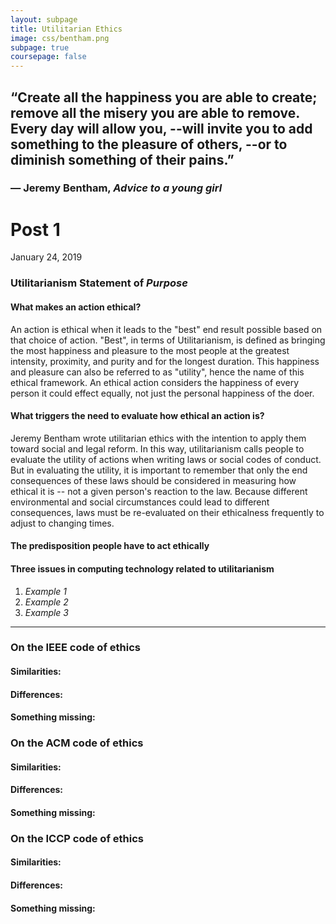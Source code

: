 ```yaml
---
layout: subpage
title: Utilitarian Ethics
image: css/bentham.png
subpage: true
coursepage: false
---
```


## “Create all the happiness you are able to create; remove all the misery you are able to remove. Every day will allow you, --will invite you to add something to the pleasure of others, --or to diminish something of their pains.”
### ― Jeremy Bentham, *Advice to a young girl* 

Post 1
======
January 24, 2019 

### Utilitarianism Statement of *Purpose*

#### What makes an action ethical? 
An action is ethical when it leads to the "best" end result possible based on that choice of action. "Best", in terms of Utilitarianism, is defined as bringing the most happiness and pleasure to the most people at the greatest intensity, proximity, and purity and for the longest duration. This happiness and pleasure can also be referred to as "utility", hence the name of this ethical framework. An ethical action considers the happiness of every person it could effect equally, not just the personal happiness of the doer. 

#### What triggers the need to evaluate how ethical an action is?
Jeremy Bentham wrote utilitarian ethics with the intention to apply them toward social and legal reform. In this way, utilitarianism calls people to evaluate the utility of actions when writing laws or social codes of conduct. But in evaluating the utility, it is important to remember that only the end consequences of these laws should be considered in measuring how ethical it is -- not a given person's reaction to the law. Because different environmental and social circumstances could lead to different consequences, laws must be re-evaluated on their ethicalness frequently to adjust to changing times. 

#### The predisposition people have to act ethically 

#### Three issues in computing technology related to utilitarianism
1. *Example 1*
2. *Example 2*
3. *Example 3*

-------------------------------------------------------------------

### On the IEEE code of ethics
#### Similarities: 
#### Differences: 
#### Something missing: 


### On the ACM code of ethics 
#### Similarities: 
#### Differences: 
#### Something missing: 


### On the ICCP code of ethics 
#### Similarities: 
#### Differences:
#### Something missing:  




